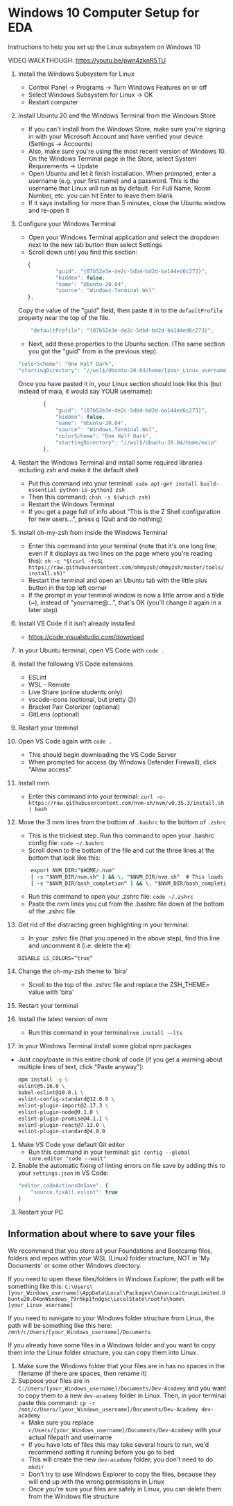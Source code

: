 # Windows 10 Computer Setup for EDA
Instructions to help you set up the Linux subsystem on Windows 10

VIDEO WALKTHOUGH:
https://youtu.be/pwn4zknR5TU

1. Install the Windows Subsystem for Linux
    - Control Panel -> Programs -> Turn Windows Features on or off
    - Select Windows Subsystem for Linux -> OK
    - Restart computer
1. Install Ubuntu 20 and the Windows Terminal from the Windows Store
    - If you can't install from the Windows Store, make sure you're signing in with your Microsoft Account and have verified your device (Settings -> Accounts)
    - Also, make sure you're using the most recent version of Windows 10. On the Windows Terminal page in the Store, select System Requirements -> Update
    - Open Ubuntu and let it finish installation. When prompted, enter a username (e.g. your first name) and a password. This is the username that Linux will run as by default. For Full Name, Room Number, etc. you can hit Enter to leave them blank
    - If it says installing for more than 5 minutes, close the Ubuntu window and re-open it
1. Configure your Windows Terminal
    - Open your Windows Terminal application and select the dropdown next to the new tab button then select Settings
    - Scroll down until you find this section:
 
    ```js
       {
                "guid": "{07b52e3e-de2c-5db4-bd2d-ba144ed6c273}",
                "hidden": false,
                "name": "Ubuntu-20.04",
                "source": "Windows.Terminal.Wsl"
       },
    ```

    Copy the value of the "guid" field, then paste it in to the `defaultProfile` property near the top of the file.
    
    ```js
        "defaultProfile": "{07b52e3e-de2c-5db4-bd2d-ba144ed6c273}",
    ```
    
    - Next, add these properties to the Ubuntu section. (The same section you got the "guid" from in the previous step). 
    ```js
    "colorScheme": "One Half Dark",
    "startingDirectory": "//wsl$/Ubuntu-20.04/home/[your_Linux_username]"
    ```
    Once you have pasted it in, your Linux section should look like this (but instead of maia, it would say YOUR username):

    ```js
            {
                "guid": "{07b52e3e-de2c-5db4-bd2d-ba144ed6c273}",
                "hidden": false,
                "name": "Ubuntu-20.04",
                "source": "Windows.Terminal.Wsl",
                "colorScheme": "One Half Dark",
                "startingDirectory": "//wsl$/Ubuntu-20.04/home/maia"
            },
    ```
1. Restart the Windows Terminal and install some required libraries including zsh and make it the default shell
    - Put this command into your terminal: `sudo apt-get install build-essential python-is-python3 zsh`
    - Then this command: `chsh -s $(which zsh)`
    - Restart the Windows Terminal
    - If you get a page full of info about "This is the Z Shell configuration for new users...", press q (Quit and do nothing)
1. Install oh-my-zsh from inside the Windows Terminal
    - Enter this command into your terminal (note that it's one long line, even if it displays as two lines on the page where you're reading this): `sh -c "$(curl -fsSL https://raw.githubusercontent.com/ohmyzsh/ohmyzsh/master/tools/install.sh)"`
    - Restart the terminal and open an Ubuntu tab with the little plus button in the top left corner
    - If the prompt in your terminal window is now a little arrow and a tilde (~), instead of "yourname@...", that's OK (you'll change it again in a later step)
1. Install VS Code if it isn't already installed
    - https://code.visualstudio.com/download
1. In your Ubuntu terminal, open VS Code with `code .`
1. Install the following VS Code extensions
    - ESLint
    - WSL - Remote
    - Live Share (online students only)
    - vscode-icons (optional, but pretty :wink:)
    - Bracket Pair Colorizer (optional)
    - GitLens (optional)
1. Restart your terminal
1. Open VS Code again with `code .`
    - This should begin downloading the VS Code Server
    - When prompted for access (by Windows Defender Firewall), click "Allow access"
1. Install nvm
    - Enter this command into your terminal: `curl -o- https://raw.githubusercontent.com/nvm-sh/nvm/v0.35.3/install.sh | bash`
1. Move the 3 nvm lines from the bottom of `.bashrc` to the bottom of `.zshrc`
    - This is the trickiest step. Run this command to open your .bashrc config file: `code ~/.bashrc`
    - Scroll down to the bottom of the file and cut the three lines at the bottom that look like this: 

    ```j
        export NVM_DIR="$HOME/.nvm"
        [ -s "$NVM_DIR/nvm.sh" ] && \. "$NVM_DIR/nvm.sh"  # This loads nvm
        [ -s "$NVM_DIR/bash_completion" ] && \. "$NVM_DIR/bash_completion"  # This loads nvm bash_completion
    ```

    - Run this command to open your .zshrc file: `code ~/.zshrc`
    - Paste the nvm lines you cut from the .bashrc file down at the bottom of the .zshrc file.
1. Get rid of the distracting green highlighting in your terminal:
    - In your .zshrc file (that you opened in the above step), find this line and uncomment it (i.e. delete the `#`):
    ```
    DISABLE LS_COLORS=”true”
    ```
1. Change the oh-my-zsh theme to 'bira'
    - Scroll to the top of the .zshrc file and replace the ZSH_THEME= value with 'bira'
1. Restart your terminal
1. Install the latest version of nvm 
    - Run this command in your terminal:`nvm install --lts`
1. In your Windows Terminal install some global npm packages
 - Just copy/paste in this entire chunk of code (if you get a warning about multiple lines of text, click "Paste anyway"):
 
    ```sh
    npm install -g \
    eslint@5.16.0 \
    babel-eslint@10.0.1 \
    eslint-config-standard@12.0.0 \
    eslint-plugin-import@2.17.3 \
    eslint-plugin-node@9.1.0 \
    eslint-plugin-promise@4.1.1 \
    eslint-plugin-react@7.13.0 \
    eslint-plugin-standard@4.0.0
    ```
1. Make VS Code your default Git editor
    - Run this command in your terminal: `git config --global core.editor "code --wait"`
1. Enable the automatic fixing of linting errors on file save by adding this to your `settings.json` in VS Code:
    ```js
    "editor.codeActionsOnSave": {
        "source.fixAll.eslint": true
    }
    ```
1. Restart your PC

## Information about where to save your files
We recommend that you store all your Foundations and Bootcamp files, folders and repos within your WSL (Linux) folder structure, NOT in 'My Documents' or some other Windows directory. 

If you need to open these files/folders in Windows Explorer, the path will be something like this: `C:\Users\[your_Windows_username]\AppData\Local\Packages\CanonicalGroupLimited.Ubuntu20.04onWindows_79rhkp1fndgsc\LocalState\rootfs\home\[your_Linux_username]`

If you need to navigate to your Windows folder structure from Linux, the path will be something like this here: `/mnt/c/Users/[your_Windows_username]/Documents`

If you already have some files in a Windows folder and you want to copy them into the Linux folder structure, you can copy them into Linux. 
1. Make sure the Windows folder that your files are in has no spaces in the filename (if there are spaces, then rename it)
1. Suppose your files are in `C:/Users/[your_Windows_username]/Documents/Dev-Academy` and you want to copy them to a new `dev-academy` folder in Linux. Then, in your terminal paste this command: `cp -r /mnt/c/Users/[your_Windows_username]/Documents/Dev-Academy dev-academy`
    - Make sure you replace `c/Users/[your_Windows_username]/Documents/Dev-Academy` with your actual filepath and username
    - If you have lots of files this may take several hours to run, we'd recommend setting it running before you go to bed
    - This will create the new `dev-academy` folder, you don't need to do `mkdir`
    - Don't try to use Windows Explorer to copy the files, because they will end up with the wrong permissions in Linux
    - Once you're sure your files are safely in Linux, you can delete them from the Windows file structure
